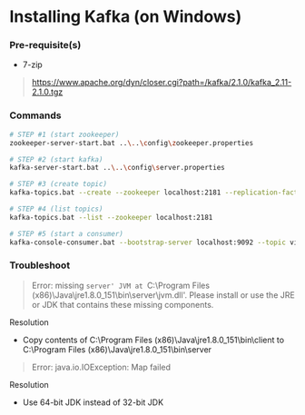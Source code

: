 # Installing Kafka (on Windows)

### Pre-requisite(s)

* 7-zip

> https://www.apache.org/dyn/closer.cgi?path=/kafka/2.1.0/kafka_2.11-2.1.0.tgz

### Commands

```bash
# STEP #1 (start zookeeper)
zookeeper-server-start.bat ..\..\config\zookeeper.properties

# STEP #2 (start kafka)
kafka-server-start.bat ..\..\config\server.properties

# STEP #3 (create topic)
kafka-topics.bat --create --zookeeper localhost:2181 --replication-factor 1 --partitions 1 --topic viewrecords

# STEP #4 (list topics)
kafka-topics.bat --list --zookeeper localhost:2181

# STEP #5 (start a consumer)
kafka-console-consumer.bat --bootstrap-server localhost:9092 --topic viewrecords
```

### Troubleshoot

> Error: missing `server' JVM at `C:\Program Files (x86)\Java\jre1.8.0_151\bin\server\jvm.dll'.
  Please install or use the JRE or JDK that contains these missing components.

Resolution
* Copy contents of C:\Program Files (x86)\Java\jre1.8.0_151\bin\client to C:\Program Files (x86)\Java\jre1.8.0_151\bin\server

> Error: java.io.IOException: Map failed

Resolution
* Use 64-bit JDK instead of 32-bit JDK